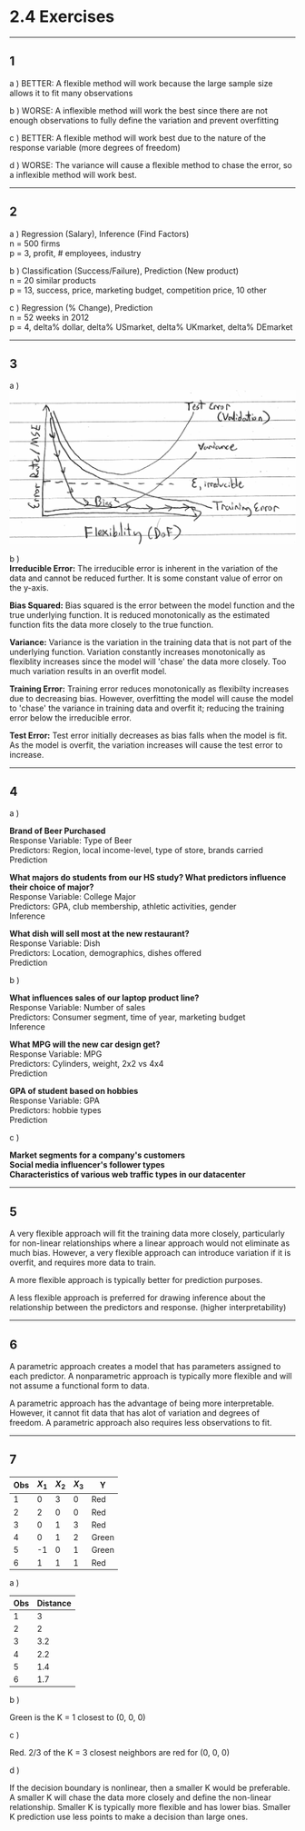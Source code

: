 
# 2.4 Exercises

---

## 1

a ) BETTER: A flexible method will work because the large sample size allows it to fit many observations

b ) WORSE: A inflexible method will work the best since there are not enough observations to fully define the variation and prevent overfitting

c ) BETTER: A flexible method will work best due to the nature of the response variable (more degrees of freedom)

d ) WORSE: The variance will cause a flexible method to chase the error, so a inflexible method will work best.

---


## 2

a ) Regression (Salary), Inference (Find Factors)  
    n = 500 firms   
    p = 3, profit, # employees, industry  

b ) Classification (Success/Failure), Prediction (New product)  
    n = 20 similar products   
    p = 13, success, price, marketing budget, competition price, 10 other  
    
c ) Regression (% Change), Prediction  
    n = 52 weeks in 2012    
    p = 4, delta% dollar, delta% USmarket, delta% UKmarket, delta% DEmarket  


---

## 3

a )   
![figure 3a](https://raw.githubusercontent.com/tylerc-atx/statlearning/master/chapter_02/3_a_fig.jpg)

b )   
**Irreducible Error:** The irreducible error is inherent in the variation of the data and cannot be reduced further. It is some constant value of error on the y-axis.  

**Bias Squared:** Bias squared is the error between the model function and the true underlying function. It is reduced monotonically as the estimated function fits the data more closely to the true function.  

**Variance:** Variance is the variation in the training data that is not part of the underlying function. Variation constantly increases monotonically as flexiblity increases since the model will 'chase' the data more closely. Too much variation results in an overfit model.

**Training Error:** Training error reduces monotonically as flexibilty increases due to decreasing bias. However, overfitting the model will cause the model to 'chase' the variance in training data and overfit it; reducing the training error below the irreducible error.

**Test Error:** Test error initially decreases as bias falls when the model is fit. As the model is overfit, the variation increases will cause the test error to increase.

---

## 4

a )  

**Brand of Beer Purchased**  
Response Variable: Type of Beer  
Predictors: Region, local income-level, type of store, brands carried  
Prediction  

**What majors do students from our HS study? What predictors influence their choice of major?**  
Response Variable: College Major  
Predictors: GPA, club membership, athletic activities, gender  
Inference  

**What dish will sell most at the new restaurant?**  
Response Variable: Dish  
Predictors: Location, demographics, dishes offered  
Prediction  

b )

**What influences sales of our laptop product line?**  
Response Variable: Number of sales  
Predictors: Consumer segment, time of year, marketing budget  
Inference

**What MPG will the new car design get?**  
Response Variable: MPG  
Predictors: Cylinders, weight, 2x2 vs 4x4  
Prediction  

**GPA of student based on hobbies**  
Response Variable: GPA  
Predictors: hobbie types  
Prediction  

c ) 

**Market segments for a company's customers**  
**Social media influencer's follower types**  
**Characteristics of various web traffic types in our datacenter**  

---

## 5

A very flexible approach will fit the training data more closely, particularly for non-linear relationships where a linear approach would not eliminate as much bias. However, a very flexible approach can introduce variation if it is overfit, and requires more data to train.    

A more flexible approach is typically better for prediction purposes.

A less flexible approach is preferred for drawing inference about the relationship between the predictors and response. (higher interpretability)

---

## 6

A parametric approach creates a model that has parameters assigned to each predictor. A nonparametric approach is typically more flexible and will not assume a functional form to data.

A parametric approach has the advantage of being more interpretable. However, it cannot fit data that has alot of variation and degrees of freedom.  A parametric approach also requires less observations to fit.

---

## 7

|Obs|$X_1$|$X_2$|$X_3$|Y|
|---|---|---|---|---|
|1|0|3|0|Red|
|2|2|0|0|Red|
|3|0|1|3|Red|
|4|0|1|2|Green|
|5|-1|0|1|Green|
|6|1|1|1|Red|


a )  

|Obs|Distance|
|---|---|
|1|3|
|2|2|
|3|3.2|
|4|2.2|
|5|1.4|
|6|1.7|

b )  

Green is the K = 1 closest to (0, 0, 0)  

c )  

Red. 2/3 of the K = 3 closest neighbors are red for (0, 0, 0)

d )   

If the decision boundary is nonlinear, then a smaller K would be preferable. A smaller K will chase the data more closely and define the non-linear relationship. Smaller K is typically more flexible and has lower bias. Smaller K prediction use less points to make a decision than large ones.

